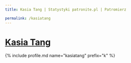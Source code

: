```yaml
---
title: Kasia Tang | Statystyki patronite.pl | Patromierz

permalink: /kasiatang
---
```


# [Kasia Tang](https://patronite.pl/kasiatang)

{% include profile.md name="kasiatang" prefix="k" %}
